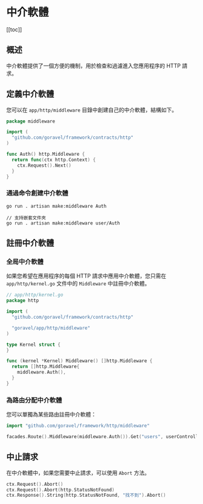# 中介軟體

[[toc]]

## 概述

中介軟體提供了一個方便的機制，用於檢查和過濾進入您應用程序的 HTTP 請求。

## 定義中介軟體

您可以在 `app/http/middleware` 目錄中創建自己的中介軟體，結構如下。

```go
package middleware

import (
  "github.com/goravel/framework/contracts/http"
)

func Auth() http.Middleware {
  return func(ctx http.Context) {
    ctx.Request().Next()
  }
}
```

### 通過命令創建中介軟體

```
go run . artisan make:middleware Auth

// 支持嵌套文件夾
go run . artisan make:middleware user/Auth
```

## 註冊中介軟體

### 全局中介軟體

如果您希望在應用程序的每個 HTTP 請求中應用中介軟體，您只需在 `app/http/kernel.go` 文件中的 `Middleware` 中註冊中介軟體。

```go
// app/http/kernel.go
package http

import (
  "github.com/goravel/framework/contracts/http"

  "goravel/app/http/middleware"
)

type Kernel struct {
}

func (kernel *Kernel) Middleware() []http.Middleware {
  return []http.Middleware{
    middleware.Auth(),
  }
}
```

### 為路由分配中介軟體

您可以單獨為某些路由註冊中介軟體：

```go
import "github.com/goravel/framework/http/middleware"

facades.Route().Middleware(middleware.Auth()).Get("users", userController.Show)  
```

## 中止請求

在中介軟體中，如果您需要中止請求，可以使用 `Abort` 方法。

```go
ctx.Request().Abort()
ctx.Request().Abort(http.StatusNotFound)
ctx.Response().String(http.StatusNotFound, "找不到").Abort()
```
